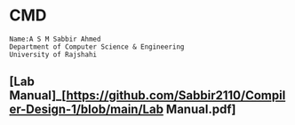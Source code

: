 # CMD
    Name:A S M Sabbir Ahmed
    Department of Computer Science & Engineering
    University of Rajshahi

## [Lab Manual]_[https://github.com/Sabbir2110/Compiler-Design-1/blob/main/Lab Manual.pdf]
